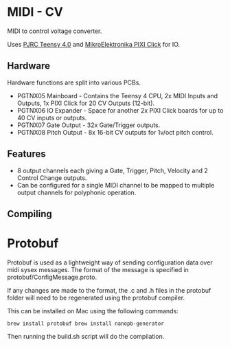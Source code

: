 # MIDI - CV

MIDI to control voltage converter.

Uses [PJRC Teensy 4.0](https://www.pjrc.com/teensy-4-0/) and [MikroElektronika PIXI Click](https://www.mikroe.com/pixi-click) for IO.



## Hardware

Hardware functions are split into various PCBs.

* PGTNX05 Mainboard - Contains the Teensy 4 CPU, 2x MIDI Inputs and Outputs, 1x PIXI Click for 20 CV Outputs (12-bit).
* PGTNX06 IO Expander - Space for another 2x PIXI Click boards for up to 40 CV inputs or outputs.
* PGTNX07 Gate Output - 32x Gate/Trigger outputs.
* PGTNX08 Pitch Output - 8x 16-bit CV outputs for 1v/oct pitch control.

## Features

* 8 output channels each giving a Gate, Trigger, Pitch, Velocity and 2 Control Change outputs.
* Can be configured for a single MIDI channel to be mapped to multiple output channels for polyphonic operation.


## Compiling

# Protobuf

Protobuf is used as a lightweight way of sending configuration data over midi sysex messages. The format of the message is specified in protobuf/ConfigMessage.proto.

If any changes are made to the format, the .c and .h files in the protobuf folder will need to be regenerated using the protobuf compiler.

This can be installed on Mac using the following commands:

`brew install protobuf
brew install nanopb-generator`

Then running the build.sh script will do the compilation.
